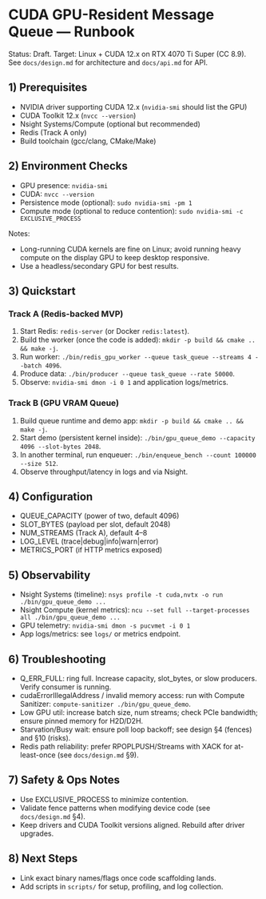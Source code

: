 # CUDA GPU-Resident Message Queue — Runbook

Status: Draft. Target: Linux + CUDA 12.x on RTX 4070 Ti Super (CC 8.9). See `docs/design.md` for architecture and `docs/api.md` for API.

## 1) Prerequisites
- NVIDIA driver supporting CUDA 12.x (`nvidia-smi` should list the GPU)
- CUDA Toolkit 12.x (`nvcc --version`)
- Nsight Systems/Compute (optional but recommended)
- Redis (Track A only)
- Build toolchain (gcc/clang, CMake/Make)

## 2) Environment Checks
- GPU presence: `nvidia-smi`
- CUDA: `nvcc --version`
- Persistence mode (optional): `sudo nvidia-smi -pm 1`
- Compute mode (optional to reduce contention): `sudo nvidia-smi -c EXCLUSIVE_PROCESS`

Notes:
- Long-running CUDA kernels are fine on Linux; avoid running heavy compute on the display GPU to keep desktop responsive.
- Use a headless/secondary GPU for best results.

## 3) Quickstart
### Track A (Redis-backed MVP)
1) Start Redis: `redis-server` (or Docker `redis:latest`).
2) Build the worker (once the code is added): `mkdir -p build && cmake .. && make -j`.
3) Run worker: `./bin/redis_gpu_worker --queue task_queue --streams 4 --batch 4096`.
4) Produce data: `./bin/producer --queue task_queue --rate 50000`.
5) Observe: `nvidia-smi dmon -i 0 1` and application logs/metrics.

### Track B (GPU VRAM Queue)
1) Build queue runtime and demo app: `mkdir -p build && cmake .. && make -j`.
2) Start demo (persistent kernel inside): `./bin/gpu_queue_demo --capacity 4096 --slot-bytes 2048`.
3) In another terminal, run enqueuer: `./bin/enqueue_bench --count 100000 --size 512`.
4) Observe throughput/latency in logs and via Nsight.

## 4) Configuration
- QUEUE_CAPACITY (power of two, default 4096)
- SLOT_BYTES (payload per slot, default 2048)
- NUM_STREAMS (Track A), default 4–8
- LOG_LEVEL (trace|debug|info|warn|error)
- METRICS_PORT (if HTTP metrics exposed)

## 5) Observability
- Nsight Systems (timeline): `nsys profile -t cuda,nvtx -o run ./bin/gpu_queue_demo ...`
- Nsight Compute (kernel metrics): `ncu --set full --target-processes all ./bin/gpu_queue_demo ...`
- GPU telemetry: `nvidia-smi dmon -s pucvmet -i 0 1`
- App logs/metrics: see `logs/` or metrics endpoint.

## 6) Troubleshooting
- Q_ERR_FULL: ring full. Increase capacity, slot_bytes, or slow producers. Verify consumer is running.
- cudaErrorIllegalAddress / invalid memory access: run with Compute Sanitizer: `compute-sanitizer ./bin/gpu_queue_demo`.
- Low GPU util: increase batch size, num streams; check PCIe bandwidth; ensure pinned memory for H2D/D2H.
- Starvation/Busy wait: ensure poll loop backoff; see design §4 (fences) and §10 (risks).
- Redis path reliability: prefer RPOPLPUSH/Streams with XACK for at-least-once (see `docs/design.md` §9).

## 7) Safety & Ops Notes
- Use EXCLUSIVE_PROCESS to minimize contention.
- Validate fence patterns when modifying device code (see `docs/design.md` §4).
- Keep drivers and CUDA Toolkit versions aligned. Rebuild after driver upgrades.

## 8) Next Steps
- Link exact binary names/flags once code scaffolding lands.
- Add scripts in `scripts/` for setup, profiling, and log collection.
